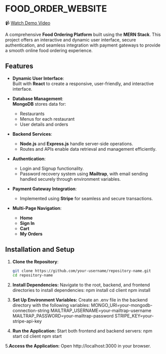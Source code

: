 # FOOD_ORDER_WEBSITE
📹 [Watch Demo Video](https://drive.google.com/file/d/1INx6QGdzN93vWtLe9aJFcR99zIPt4k7x/view?usp=drive_link)

A comprehensive **Food Ordering Platform** built using the **MERN Stack**. This project offers an interactive and dynamic user interface, secure authentication, and seamless integration with payment gateways to provide a smooth online food ordering experience.  

## Features  

- **Dynamic User Interface**:  
  Built with **React** to create a responsive, user-friendly, and interactive interface.  

- **Database Management**:  
  **MongoDB** stores data for:  
  - Restaurants  
  - Menus for each restaurant  
  - User details and orders  

- **Backend Services**:  
  - **Node.js** and **Express.js** handle server-side operations.  
  - Routes and APIs enable data retrieval and management efficiently.  

- **Authentication**:  
  - Login and Signup functionality.  
  - Password recovery system using **Mailtrap**, with email sending handled securely through environment variables.  

- **Payment Gateway Integration**:  
  - Implemented using **Stripe** for seamless and secure transactions.  

- **Multi-Page Navigation**:  
  - **Home**  
  - **Sign In**  
  - **Cart**  
  - **My Orders**  

## Installation and Setup  

1. **Clone the Repository**:  
   ```bash
   git clone https://github.com/your-username/repository-name.git
   cd repository-name
2. **Install Dependencies:**
  Navigate to the root, backend, and frontend directories to install dependencies:
  npm install
  cd client
  npm install
3. **Set Up Environment Variables:**
 Create an .env file in the backend directory with the following variables:
 MONGO_URI=your-mongodb-connection-string
 MAILTRAP_USERNAME=your-mailtrap-username
 MAILTRAP_PASSWORD=your-mailtrap-password
 STRIPE_KEY=your-stripe-api-key

4. **Run the Application:**
 Start both frontend and backend servers:
 npm start
 cd client
 npm start

5.**Access the Application:**
  Open http://localhost:3000 in your browser.


